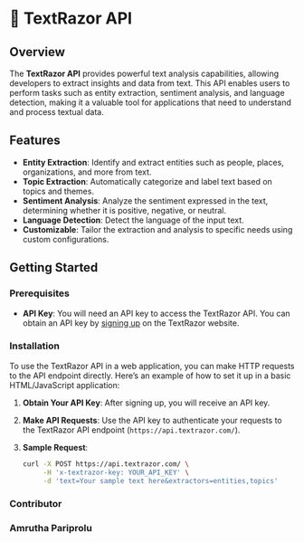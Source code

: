 # 🧠 TextRazor API

## Overview

The **TextRazor API** provides powerful text analysis capabilities, allowing developers to extract insights and data from text. This API enables users to perform tasks such as entity extraction, sentiment analysis, and language detection, making it a valuable tool for applications that need to understand and process textual data.

## Features

- **Entity Extraction**: Identify and extract entities such as people, places, organizations, and more from text.
- **Topic Extraction**: Automatically categorize and label text based on topics and themes.
- **Sentiment Analysis**: Analyze the sentiment expressed in the text, determining whether it is positive, negative, or neutral.
- **Language Detection**: Detect the language of the input text.
- **Customizable**: Tailor the extraction and analysis to specific needs using custom configurations.

## Getting Started

### Prerequisites

- **API Key**: You will need an API key to access the TextRazor API. You can obtain an API key by [signing up](https://www.textrazor.com/) on the TextRazor website.

### Installation

To use the TextRazor API in a web application, you can make HTTP requests to the API endpoint directly. Here’s an example of how to set it up in a basic HTML/JavaScript application:

1. **Obtain Your API Key**: After signing up, you will receive an API key.

2. **Make API Requests**: Use the API key to authenticate your requests to the TextRazor API endpoint (`https://api.textrazor.com/`). 

3. **Sample Request**:
   ```bash
   curl -X POST https://api.textrazor.com/ \
        -H 'x-textrazor-key: YOUR_API_KEY' \
        -d 'text=Your sample text here&extractors=entities,topics'
### Contributor
### Amrutha Pariprolu